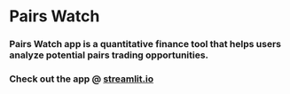 # Pairs Watch

### Pairs Watch app is a quantitative finance tool that helps users analyze potential pairs trading opportunities.


### Check out the app @ [streamlit.io](https://pairs-watch-hybjopukh8vzgsdgjb5nsw.streamlit.app/)
